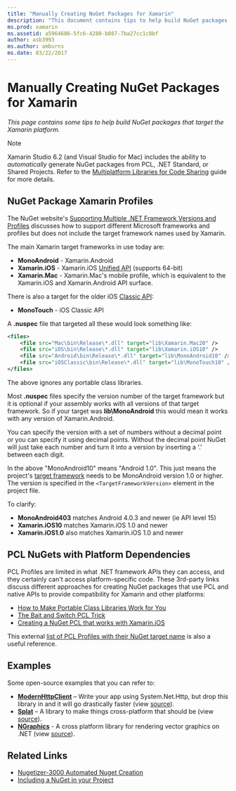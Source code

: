 ```yaml
---
title: "Manually Creating NuGet Packages for Xamarin"
description: "This document contains tips to help build NuGet packages that target the Xamarin platform. It describes NuGet package Xamarin profiles, PCL NuGets with platform dependencies, and links to various open-source samples."
ms.prod: xamarin
ms.assetid: a5964686-5fc6-4280-b087-7ba27cc1c8bf
author: asb3993
ms.author: amburns
ms.date: 03/22/2017
---
```


# Manually Creating NuGet Packages for Xamarin

_This page contains some tips to help build NuGet packages that target the Xamarin platform._

> [!NOTE]
> Xamarin Studio 6.2 (and Visual Studio for Mac) includes the ability to
> _automatically_ generate NuGet packages from PCL, .NET Standard, or
> Shared Projects. Refer to the 
> [Multiplatform Libraries for Code Sharing](~/cross-platform/app-fundamentals/nuget-multiplatform-libraries/index.md)
> guide for more details.

## NuGet Package Xamarin Profiles

The NuGet website's [Supporting Multiple .NET Framework Versions and Profiles](https://docs.nuget.org/create/enforced-package-conventions)
discusses how to support different Microsoft frameworks and profiles
but does not include the target framework names used by Xamarin.

The main Xamarin target frameworks in use today are:

* **MonoAndroid** - Xamarin.Android
* **Xamarin.iOS** - Xamarin.iOS [Unified API](~/cross-platform/macios/unified/index.md) (supports 64-bit)
* **Xamarin.Mac** - Xamarin.Mac's mobile profile, which is equivalent
  to the Xamarin.iOS and Xamarin.Android API surface.

There is also a target for the older iOS [Classic API](~/cross-platform/macios/unified/index.md):

* **MonoTouch** - iOS Classic API

A **.nuspec** file that targeted all these would look something like:

```xml
<files>
    <file src="Mac\bin\Release\*.dll" target="lib\Xamarin.Mac20" />
    <file src="iOS\bin\Release\*.dll" target="lib\Xamarin.iOS10" />
    <file src="Android\bin\Release\*.dll" target="lib\MonoAndroid10" />
    <file src="iOSClassic\bin\Release\*.dll" target="lib\MonoTouch10" />
</files>
```

The above ignores any portable class libraries.

Most **.nuspec** files specify the version number of the target framework but it is
optional if your assembly works with all versions of that target framework. So
if your target was **lib\MonoAndroid** this would mean it works with any version
of Xamarin.Android.

You can specify the version with a set of numbers without a decimal point or
you can specify it using decimal points. Without the decimal point NuGet will
just take each number and turn it into a version by inserting a '.' between
each digit.

In the above "MonoAndroid10" means "Android 1.0". This just means the
project's [target framework](~/android/app-fundamentals/android-api-levels.md)
needs to be MonoAndroid version 1.0 or higher. The
version is specified in the `<TargetFrameworkVersion>` element in the project
file.

To clarify:

- **MonoAndroid403** matches Android 4.0.3 and newer (ie API level 15)
- **Xamarin.iOS10** matches Xamarin.iOS 1.0 and newer
- **Xamarin.iOS1.0** also matches Xamarin.iOS 1.0 and newer

## PCL NuGets with Platform Dependencies

PCL Profiles are limited in what .NET framework APIs they can access,
and they certainly can't access platform-specific code. These 3rd-party links
discuss different approaches for creating NuGet packages that use PCL
and native APIs to provide compatibility for Xamarin and other platforms:

- [How to Make Portable Class Libraries Work for You](http://blogs.msdn.com/b/dsplaisted/archive/2012/08/27/how-to-make-portable-class-libraries-work-for-you.aspx)
- [The Bait and Switch PCL Trick](http://log.paulbetts.org/the-bait-and-switch-pcl-trick/)
- [Creating a NuGet PCL that works with Xamarin.iOS](http://www.jimbobbennett.io/creating-a-nuget-pcl-that-works-with-xamarin-ios/)

This external [list of PCL Profiles with their NuGet target name](http://embed.plnkr.co/03ck2dCtnJogBKHJ9EjY)
is also a useful reference.

## Examples

Some open-source examples that you can refer to:

- [**ModernHttpClient**](https://www.nuget.org/packages/modernhttpclient/) – Write your app using System.Net.Http, but drop this library in and it will go drastically faster (view [source](https://github.com/paulcbetts/ModernHttpClient)).
- [**Splat**](https://www.nuget.org/packages/Splat/) – A library to make things cross-platform that should be (view [source](https://github.com/paulcbetts/Splat)).
- [**NGraphics**](https://www.nuget.org/packages/NGraphics/) - A cross platform library for rendering vector graphics on .NET (view [source](https://github.com/praeclarum/NGraphics/blob/master/NGraphics.nuspec)).

## Related Links

- [Nugetizer-3000 Automated Nuget Creation](~/cross-platform/app-fundamentals/nuget-multiplatform-libraries/index.md)       
- [Including a NuGet in your Project](https://docs.microsoft.com/visualstudio/mac/nuget-walkthrough)

